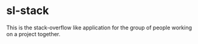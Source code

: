 # sl-stack
This is the stack-overflow like application for the group of people working on a project together.
